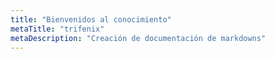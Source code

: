 ```yaml
---
title: "Bienvenidos al conocimiento"
metaTitle: "trifenix"
metaDescription: "Creación de documentación de markdowns"
---
```

